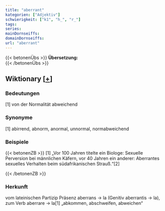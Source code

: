 ```yaml
---
title: "aberrant"
kategorien: ["Adjektiv"]
schwierigkeit: ["k1", "h_", "r_"]
tags:
series:
mainDornseiffs:
domainDornseiffs:
url: "aberrant"
---
```


{{< betonenÜbs >}}
**Übersetzung:**  
{{< /betonenÜbs >}}

## Wiktionary [[+](https://de.wiktionary.org/wiki/aberrant)]

### Bedeutungen
[1] von der Normalität abweichend  

### Synonyme
[1] abirrend, abnorm, anormal, unnormal, normabweichend  

### Beispiele
{{< betonenZB >}}
[1] „Vor 100 Jahren titelte ein Biologe: Sexuelle Perversion bei männlichen Käfern, vor 40 Jahren ein anderer: Aberrantes sexuelles Verhalten beim südafrikanischen Strauß.“[2]  

{{< /betonenZB >}}
### Herkunft
vom lateinischen Partizip Präsenz aberrans → la (Genitiv aberrantis → la), zum Verb aberrare → la[1] „abkommen, abschweifen, abweichen“  


